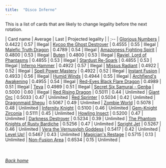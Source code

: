 ```yaml
---
title:  "Disco Inferno"
---
```


This is a list of cards that are likely to change legality before the next rotation.

| Card name | Average | Last | Projected legality |
| :-- |
[Glorious Numbers](https://db.ygoprodeck.com/card/?search=Glorious%20Numbers) | 0.4422 | 0.57 | Illegal |
[Kycoo the Ghost Destroyer](https://db.ygoprodeck.com/card/?search=Kycoo%20the%20Ghost%20Destroyer) | 0.4555 | 0.55 | Illegal |
[Malefic Truth Dragon](https://db.ygoprodeck.com/card/?search=Malefic%20Truth%20Dragon) | 0.4789 | 0.54 | Illegal |
[Amazoness Fighting Spirit](https://db.ygoprodeck.com/card/?search=Amazoness%20Fighting%20Spirit) | 0.4800 | 0.53 | Illegal |
[Buten](https://db.ygoprodeck.com/card/?search=Buten) | 0.4800 | 0.53 | Illegal |
[Raviel, Lord of Phantasms](https://db.ygoprodeck.com/card/?search=Raviel,%20Lord%20of%20Phantasms) | 0.4855 | 0.53 | Illegal |
[Stardust Re-Spark](https://db.ygoprodeck.com/card/?search=Stardust%20Re-Spark) | 0.4855 | 0.53 | Illegal |
[Inferno Hammer](https://db.ygoprodeck.com/card/?search=Inferno%20Hammer) | 0.4922 | 0.57 | Illegal |
[Missus Radiant](https://db.ygoprodeck.com/card/?search=Missus%20Radiant) | 0.4922 | 0.52 | Illegal |
[Spell Power Mastery](https://db.ygoprodeck.com/card/?search=Spell%20Power%20Mastery) | 0.4922 | 0.52 | Illegal |
[Instant Fusion](https://db.ygoprodeck.com/card/?search=Instant%20Fusion) | 0.4933 | 0.56 | Illegal |
[Humid Winds](https://db.ygoprodeck.com/card/?search=Humid%20Winds) | 0.4944 | 0.55 | Illegal |
[Archfiend's Awakening](https://db.ygoprodeck.com/card/?search=Archfiend's%20Awakening) | 0.4955 | 0.54 | Illegal |
[Red-Eyes Black Flare Dragon](https://db.ygoprodeck.com/card/?search=Red-Eyes%20Black%20Flare%20Dragon) | 0.4989 | 0.51 | Illegal |
[Teva](https://db.ygoprodeck.com/card/?search=Teva) | 0.4989 | 0.51 | Illegal |
[Secret Six Samurai - Genba](https://db.ygoprodeck.com/card/?search=Secret%20Six%20Samurai%20-%20Genba) | 0.5000 | 0.60 | Illegal |
[Red Rising Dragon](https://db.ygoprodeck.com/card/?search=Red%20Rising%20Dragon) | 0.5011 | 0.44 | Unlimited |
[Giant Orc](https://db.ygoprodeck.com/card/?search=Giant%20Orc) | 0.5033 | 0.47 | Unlimited |
[Red Sprinter](https://db.ygoprodeck.com/card/?search=Red%20Sprinter) | 0.5034 | 0.42 | Unlimited |
[Dragonmaid Sheou](https://db.ygoprodeck.com/card/?search=Dragonmaid%20Sheou) | 0.5067 | 0.49 | Unlimited |
[Zombie World](https://db.ygoprodeck.com/card/?search=Zombie%20World) | 0.5078 | 0.48 | Unlimited |
[Infernity Knight](https://db.ygoprodeck.com/card/?search=Infernity%20Knight) | 0.5100 | 0.46 | Unlimited |
[Gem-Knight Zirconia](https://db.ygoprodeck.com/card/?search=Gem-Knight%20Zirconia) | 0.5111 | 0.45 | Unlimited |
[Howling Insect](https://db.ygoprodeck.com/card/?search=Howling%20Insect) | 0.5200 | 0.47 | Unlimited |
[Darkness Destroyer](https://db.ygoprodeck.com/card/?search=Darkness%20Destroyer) | 0.5234 | 0.39 | Unlimited |
[The Phantom Knights of Rusty Bardiche](https://db.ygoprodeck.com/card/?search=The%20Phantom%20Knights%20of%20Rusty%20Bardiche) | 0.5256 | 0.47 | Unlimited |
[Spright Jet](https://db.ygoprodeck.com/card/?search=Spright%20Jet) | 0.5267 | 0.46 | Unlimited |
[Vera the Vernusylph Goddess](https://db.ygoprodeck.com/card/?search=Vera%20the%20Vernusylph%20Goddess) | 0.5417 | 0.42 | Unlimited |
[Level Up!](https://db.ygoprodeck.com/card/?search=Level%20Up!) | 0.5467 | 0.43 | Unlimited |
[Magician's Restage](https://db.ygoprodeck.com/card/?search=Magician's%20Restage) | 0.5715 | 0.13 | Unlimited |
[Non-Fusion Area](https://db.ygoprodeck.com/card/?search=Non-Fusion%20Area) | 0.6534 | 0.15 | Unlimited |

<br>

###### [Back home](index)